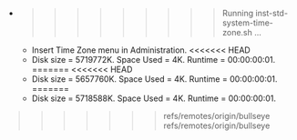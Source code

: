 * >>>>>>>>> Running inst-std-system-time-zone.sh ...
  * Insert Time Zone menu in Administration.
<<<<<<< HEAD
  * Disk size = 5719772K. Space Used = 4K. Runtime = 00:00:00:01.
=======
<<<<<<< HEAD
  * Disk size = 5657760K. Space Used = 4K. Runtime = 00:00:00:01.
=======
  * Disk size = 5718588K. Space Used = 4K. Runtime = 00:00:00:01.
>>>>>>> refs/remotes/origin/bullseye
>>>>>>> refs/remotes/origin/bullseye
